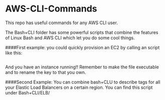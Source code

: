 # AWS-CLI-Commands
This repo has  useful commands for any AWS CLI user.


The Bash+CLI folder has some powerful scripts that combine the features of Linux Bash and AWS CLI which let you do some cool things.

####First example:
 you could quickly provision an EC2 by calling an script like this:
``` ./runInstanceDefaultVPC

 ``` 

And you have an instance running!!
Remember to make the file executable and to rename the key to that you own.

####Second Example:
You can combine bash+CLU to describe tags for all your Elastic Load Balancers on a certain region.
You can find this script under Bash+CLI/ELB/





